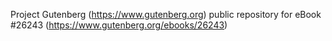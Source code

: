 Project Gutenberg (https://www.gutenberg.org) public repository for eBook #26243 (https://www.gutenberg.org/ebooks/26243)
